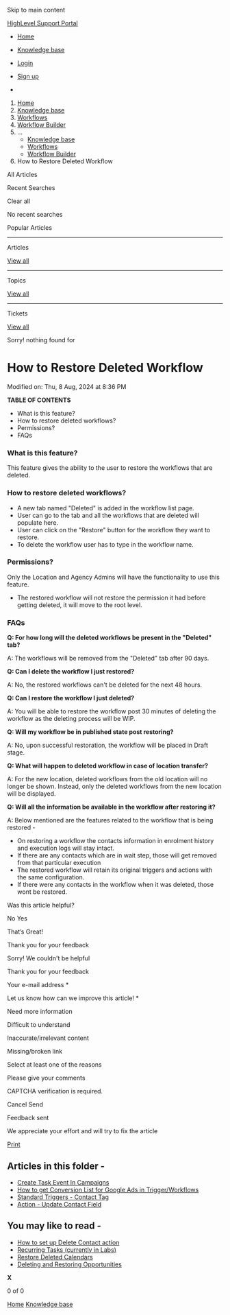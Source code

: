 Skip to main content

[ HighLevel Support Portal ](https://help.gohighlevel.com)

  * [ Home ](/support/home)
  * [ Knowledge base ](/support/solutions)

  * [Login](/support/login)
  * [Sign up](/support/signup)
  * 

  1. [Home](/support/home)
  2. [Knowledge base](/support/solutions)
  3. [Workflows](/support/solutions/48000455132)
  4. [Workflow Builder](/support/solutions/folders/48000678544)
  5. ... 
     * [Knowledge base](/support/solutions)
     * [Workflows](/support/solutions/48000455132)
     * [Workflow Builder](/support/solutions/folders/48000678544)
  6. How to Restore Deleted Workflow

All  Articles 

Recent Searches

Clear all

No recent searches

Popular Articles

* * *

Articles

[View all](/support/search/solutions)

* * *

Topics

[View all](/support/search/topics)

* * *

Tickets

[View all](/support/search/tickets)

Sorry! nothing found for   

# How to Restore Deleted Workflow

Modified on: Thu, 8 Aug, 2024 at 8:36 PM

**TABLE OF CONTENTS**

  * What is this feature?
  * How to restore deleted workflows?
  * Permissions?
  * FAQs

### **What is this feature?**

This feature gives the ability to the user to restore the workflows that are deleted. 

### **How to restore deleted workflows?**

  * A new tab named "Deleted" is added in the workflow list page.
  * User can go to the tab and all the workflows that are deleted will populate here.
  * User can click on the "Restore" button for the workflow they want to restore.
  * To delete the workflow user has to type in the workflow name.

###   

###   

### **Permissions?**

Only the Location and Agency Admins will have the functionality to use this feature.

  * The restored workflow will not restore the permission it had before getting deleted, it will move to the root level.

### **FAQs**

**Q: For how long will the deleted workflows be present in the "Deleted" tab?**

A: The workflows will be removed from the "Deleted" tab after 90 days.

**Q: Can I delete the workflow I just restored?**

A: No, the restored workflows can't be deleted for the next 48 hours.

**Q: Can I restore the workflow I just deleted?**

A: You will be able to restore the workflow post 30 minutes of deleting the workflow as the deleting process will be WIP.

**Q: Will my workflow be in published state post restoring?**

A: No, upon successful restoration, the workflow will be placed in Draft stage.

**Q: What will happen to deleted workflow in case of location transfer?**

A: For the new location, deleted workflows from the old location will no longer be shown. Instead, only the deleted workflows from the new location will be displayed.

**Q: Will all the information be available in the workflow after restoring it?**

A: Below mentioned are the features related to the workflow that is being restored - 

  * On restoring a workflow the contacts information in enrolment history and execution logs will stay intact.
  * If there are any contacts which are in wait step, those will get removed from that particular execution
  * The restored workflow will retain its original triggers and actions with the same configuration.
  * If there were any contacts in the workflow when it was deleted, those wont be restored.

Was this article helpful?

No  Yes 

That’s Great!

Thank you for your feedback

Sorry! We couldn't be helpful

Thank you for your feedback

Your e-mail address *

Let us know how can we improve this article! *

Need more information 

Difficult to understand 

Inaccurate/irrelevant content 

Missing/broken link 

Select at least one of the reasons 

Please give your comments 

CAPTCHA verification is required. 

Cancel  Send 

Feedback sent

We appreciate your effort and will try to fix the article

[Print](javascript:print\(\))

## Articles in this folder -

  * [Create Task Event In Campaigns](/support/solutions/articles/48001147413-create-task-event-in-campaigns)
  * [How to get Conversion List for Google Ads in Trigger/Workflows](/support/solutions/articles/48001203453-how-to-get-conversion-list-for-google-ads-in-trigger-workflows)
  * [Standard Triggers - Contact Tag](/support/solutions/articles/48001213546-standard-triggers-contact-tag)
  * [Action - Update Contact Field](/support/solutions/articles/48001214441-action-update-contact-field)

## You may like to read -

  * [How to set up Delete Contact action](/support/solutions/articles/155000001572-how-to-set-up-delete-contact-action)
  * [Recurring Tasks (currently in Labs)](/support/solutions/articles/155000003909-recurring-tasks-currently-in-labs-)
  * [Restore Deleted Calendars](/support/solutions/articles/155000002468-restore-deleted-calendars)
  * [Deleting and Restoring Opportunities](/support/solutions/articles/155000002041-deleting-and-restoring-opportunities)

**X**

0 of 0 []()

[Home](/support/home) [Knowledge base](/support/solutions)
